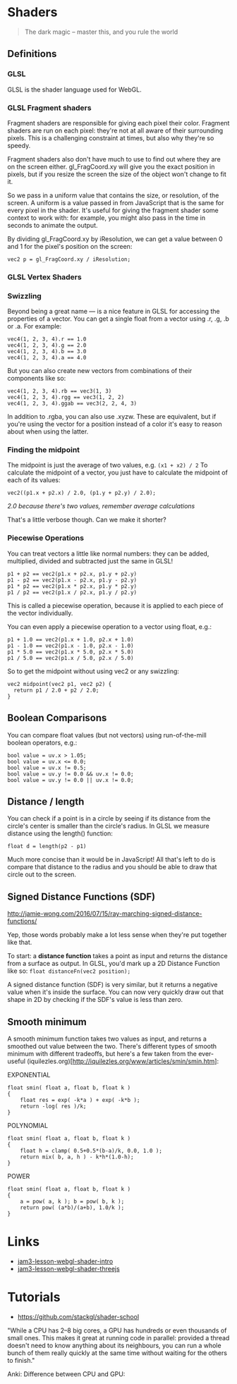 # Shaders
> The dark magic – master this, and you rule the world

## Definitions
### GLSL
GLSL is the shader language used for WebGL.

### GLSL Fragment shaders
Fragment shaders are responsible for giving each pixel their color.
Fragment shaders are run on each pixel: they're not at all aware of their surrounding pixels. This is a challenging constraint at times, but also why they're so speedy.

Fragment shaders also don't have much to use to find out where they are on the screen either. gl_FragCoord.xy will give you the exact position in pixels, but if you resize the screen the size of the object won't change to fit it.

So we pass in a uniform value that contains the size, or resolution, of the screen. A uniform is a value passed in from JavaScript that is the same for every pixel in the shader. It's useful for giving the fragment shader some context to work with: for example, you might also pass in the time in seconds to animate the output.

By dividing gl_FragCoord.xy by iResolution, we can get a value between 0 and 1 for the pixel's position on the screen:
```
vec2 p = gl_FragCoord.xy / iResolution;
```

### GLSL Vertex Shaders 

### Swizzling
Beyond being a great name — is a nice feature in GLSL for accessing the properties of a vector.
You can get a single float from a vector using .r, .g, .b or .a. For example:

```
vec4(1, 2, 3, 4).r == 1.0
vec4(1, 2, 3, 4).g == 2.0
vec4(1, 2, 3, 4).b == 3.0
vec4(1, 2, 3, 4).a == 4.0
```

But you can also create new vectors from combinations of their components like so:
```
vec4(1, 2, 3, 4).rb == vec3(1, 3)
vec4(1, 2, 3, 4).rgg == vec3(1, 2, 2)
vec4(1, 2, 3, 4).ggab == vec3(2, 2, 4, 3)
```
In addition to .rgba, you can also use .xyzw. These are equivalent, but if you're using the vector for a position instead of a color it's easy to reason about when using the latter.

### Finding the midpoint
The midpoint is just the average of two values, e.g. ```(x1 + x2) / 2```
To calculate the midpoint of a vector, you just have to calculate the midpoint of each of its values:
```
vec2((p1.x + p2.x) / 2.0, (p1.y + p2.y) / 2.0);
```
*2.0 because there's two values, remember average calculations*

That's a little verbose though. Can we make it shorter?

### Piecewise Operations
You can treat vectors a little like normal numbers: they can be added, multiplied, divided and subtracted just the same in GLSL!
```
p1 + p2 == vec2(p1.x + p2.x, p1.y + p2.y)
p1 - p2 == vec2(p1.x - p2.x, p1.y - p2.y)
p1 * p2 == vec2(p1.x * p2.x, p1.y * p2.y)
p1 / p2 == vec2(p1.x / p2.x, p1.y / p2.y)
```
This is called a piecewise operation, because it is applied to each piece of the vector individually.

You can even apply a piecewise operation to a vector using float, e.g.:
```
p1 + 1.0 == vec2(p1.x + 1.0, p2.x + 1.0)
p1 - 1.0 == vec2(p1.x - 1.0, p2.x - 1.0)
p1 * 5.0 == vec2(p1.x * 5.0, p2.x * 5.0)
p1 / 5.0 == vec2(p1.x / 5.0, p2.x / 5.0)
```

So to get the midpoint without using vec2 or any swizzling:
```
vec2 midpoint(vec2 p1, vec2 p2) {
  return p1 / 2.0 + p2 / 2.0;
}
```

## Boolean Comparisons
You can compare float values (but not vectors) using run-of-the-mill boolean operators, e.g.:
```
bool value = uv.x > 1.05;
bool value = uv.x <= 0.0;
bool value = uv.x != 0.5;
bool value = uv.y != 0.0 && uv.x != 0.0;
bool value = uv.y != 0.0 || uv.x != 0.0;
```

## Distance / length
You can check if a point is in a circle by seeing if its distance from the circle's center is smaller than the circle's radius. In GLSL we measure distance using the length() function:
```
float d = length(p2 - p1)
```
Much more concise than it would be in JavaScript!
All that's left to do is compare that distance to the radius and you should be able to draw that circle out to the screen.

## Signed Distance Functions (SDF)
http://jamie-wong.com/2016/07/15/ray-marching-signed-distance-functions/

Yep, those words probably make a lot less sense when they're put together like that.

To start: a **distance function** takes a point as input and returns the distance from a surface as output. In GLSL, you'd mark up a 2D Distance Function like so: ```float distanceFn(vec2 position);```

A signed distance function (SDF) is very similar, but it returns a negative value when it's inside the surface. You can now very quickly draw out that shape in 2D by checking if the SDF's value is less than zero.

## Smooth minimum
A smooth minimum function takes two values as input, and returns a smoothed out value between the two.
There's different types of smooth minimum with different tradeoffs, but here's a few taken from the ever-useful (iquilezles.org)[http://iquilezles.org/www/articles/smin/smin.htm]:

EXPONENTIAL
```
float smin( float a, float b, float k )
{
    float res = exp( -k*a ) + exp( -k*b );
    return -log( res )/k;
}
```

POLYNOMIAL
```
float smin( float a, float b, float k )
{
    float h = clamp( 0.5+0.5*(b-a)/k, 0.0, 1.0 );
    return mix( b, a, h ) - k*h*(1.0-h);
}
```

POWER
```
float smin( float a, float b, float k )
{
    a = pow( a, k ); b = pow( b, k );
    return pow( (a*b)/(a+b), 1.0/k );
}
```

# Links
- [jam3-lesson-webgl-shader-intro](https://github.com/Jam3/jam3-lesson-webgl-shader-intro)
- [jam3-lesson-webgl-shader-threejs](https://github.com/Jam3/jam3-lesson-webgl-shader-threejs)

# Tutorials
- https://github.com/stackgl/shader-school



"While a CPU has 2–8 big cores, a GPU has hundreds or even thousands of small ones. This makes it great at running code in parallel: provided a thread doesn't need to know anything about its neighbours, you can run a whole bunch of them really quickly at the same time without waiting for the others to finish."

Anki: Difference between CPU and GPU: 
